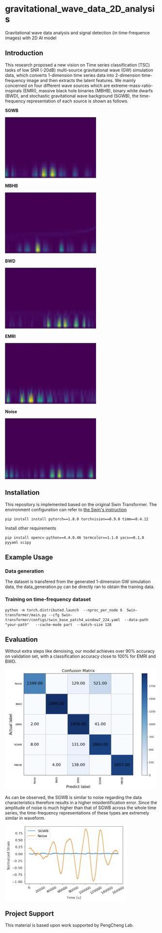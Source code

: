 # gravitational_wave_data_2D_analysis

Gravitational wave data analysis and signal detection (in time-frequence images) with 2D AI model

## Introduction

This research proposed a new vision on Time series classification (TSC) tasks of low SNR (-20dB)  multi-source gravitational wave (GW) simulation data, which converts  1-dimension time series data into 2-dimension time-frequency image and then extracts the latent features. We mainly concerned on four different wave sources which are  extreme-mass-ratio-inspirals (EMRI), massive black hole binaries (MBHB), binary white dwarfs (BWD), and stochastic gravitational wave background (SGWB), the time-frequency representation of each source is shown as follows. 

**SGWB**

<img src="/Images/sgwb.JPEG" width="300" height="200"/><br/>

**MBHB**

<img src="/Images/smbhb.JPEG" width="300" height="200"/><br/>

**BWD**

<img src="/Images/bwd.JPEG" width="300" height="200"/><br/>

**EMRI**

<img src="/Images/emri.JPEG" width="300" height="200"/><br/>

**Noise**

<img src="/Images/noise.JPEG" width="300" height="200"/><br/>

## Installation

This repository is implemented based on the original Swin Transformer. The environment configuration  can refer to [the Swin's instruction](https://github.com/microsoft/Swin-Transformer/blob/main/get_started.md)

```
pip install install pytorch==1.8.0 torchvision==0.9.0 timm==0.4.12
```

Install other requirements

```
pip install opencv-python==4.4.0.46 termcolor==1.1.0 yacs==0.1.8 pyyaml scipy
```

## Example Usage

### Data generation

The dataset is transfered from the generated 1-dimension GW simulation data, the data_generation.py can be directly ran to obtain the training data.

### Training on time-frequency  dataset

```
python -m torch.distributed.launch  --nproc_per_node 6  Swin-transformer/main.py --cfg Swin-transformer/configs/swin_base_patch4_window7_224.yaml  --data-path "your-path"   --cache-mode part  --batch-size 128
```

## Evaluation

Without extra steps like denoising, our model achieves over 90% accuracy on validation set, with a classification accuracy close to 100% for EMRI and BWD.

<img src="/Images/confusion_matrix.png" width="500" height="400" div align=center/><br/>

As can be observed, the SGWB is similar to noise regarding the data characteristics therefore results in a higher misidentification error. Since  the amplitude of noise is much higher than that of SGWB across the whole time series, the time-frequency representations of these types are extremely similar in waveform.

<img src="/Images/signal_compare.jpg" width="400" height="250" div align="center"/><br/>

## Project Support

This material is based upon work supported by PengCheng Lab.


